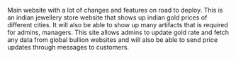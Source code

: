 Main website with a lot of changes and features on road to deploy. 
This is an indian jewellery store website that shows up indian gold prices of different cities. 
It will also be able to show up many artifacts that is required for admins, managers. 
This site allows admins to update gold rate and fetch any data from global bullion websites and will also be able to send price updates through messages to customers. 
